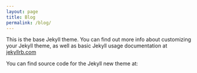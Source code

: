 ```yaml
---
layout: page
title: Blog
permalink: /blog/
---
```


This is the base Jekyll theme. You can find out more info about customizing your Jekyll theme, as well as basic Jekyll usage documentation at [jekyllrb.com](http://jekyllrb.com/)

You can find source code for the Jekyll new theme at: